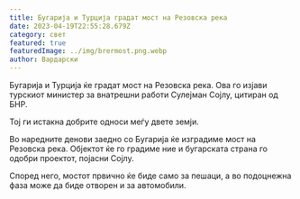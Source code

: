 ```yaml
---
title: Бугарија и Турција градат мост на Резовска река
date: 2023-04-19T22:55:28.679Z
category: свет
featured: true
featuredImage: ../img/brermost.png.webp
author: Вардарски
---
```


Бугарија и Турција ќе градат мост на Резовска река. Ова го изјави турскиот министер за внатрешни работи Сулејман Сојлу, цитиран од БНР.

Тој ги истакна добрите односи меѓу двете земји.

Во наредните денови заедно со Бугарија ќе изградиме мост на Резовска река. Објектот ќе го градиме ние и бугарската страна го одобри проектот, појасни Сојлу.

Според него, мостот првично ќе биде само за пешаци, а во подоцнежна фаза може да биде отворен и за автомобили.

